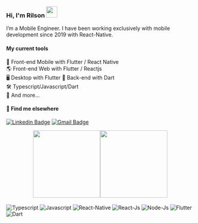 ### Hi, I'm Rilson <img src="https://media.giphy.com/media/hvRJCLFzcasrR4ia7z/giphy.gif" width="30" >

I’m a Mobile Engineer. I have been working exclusively with mobile development since 2019 with React-Native.

#### My current tools 
📲 Front-end Mobile with Flutter / React Native  
🌎 Front-end Web with Flutter / Reactjs  
🖥️ Desktop with Flutter 
📡 Back-end with Dart  
🛠️ Typescript/Javascript/Dart  
🧰 And more... 


#### 💬 Find me elsewhere

[![Linkedin Badge](https://img.shields.io/badge/-Linkedin-blue?style=flat-square&logo=Linkedin&logoColor=white&link=https://www.linkedin.com/in/rilson-oliveira-1560a7109/)](https://www.linkedin.com/in/rilson-oliveira-1560a7109/) 
[![Gmail Badge](https://img.shields.io/badge/-rilson2.0@gmail.com-c14438?style=flat-square&logo=Gmail&logoColor=white&link=mailto:rilson2.0@gmail.com)](mailto:rilson2.0@gmail.com)


<div style="display: flex; flex-direction: row; justify-content: center">  
  <img height="180em" src="https://github-readme-stats.vercel.app/api?username=RilsonO&show_icons=true&theme=tokyonight&hide=contribs&layout=compact"/>
  <img height="180em" src="https://github-readme-stats.vercel.app/api/top-langs/?username=RilsonO&layout=compact&theme=transparent&count_private=false"/>
</div>

<div style="display= inline-block"><br/>
  <img align="center" alt="Typescript" src="https://img.shields.io/badge/TypeScript-007ACC?style=for-the-badge&logo=typescript&logoColor=white"/>
  <img align="center" alt="Javascript" src="https://img.shields.io/badge/JavaScript-F7DF1E?style=for-the-badge&logo=javascript&logoColor=black"/>
  <img align="center" alt="React-Native" src="https://img.shields.io/badge/React_Native-20232A?style=for-the-badge&logo=react&logoColor=61DAFB"/>
  <img align="center" alt="React-Js" src="https://img.shields.io/badge/React-20232A?style=for-the-badge&logo=react&logoColor=61DAFB"/>
  <img align="center" alt="Node-Js" src="https://img.shields.io/badge/Node.js-43853D?style=for-the-badge&logo=node.js&logoColor=white"/>
  <img align="center" alt="Flutter" src="https://img.shields.io/badge/flutter-1D44B8?style=for-the-badge&logo=flutter&logoColor=white"/>
  <img align="center" alt="Dart" src="https://img.shields.io/badge/dart-577AE4?style=for-the-badge&logo=dart&logoColor=white"/>
</div>
